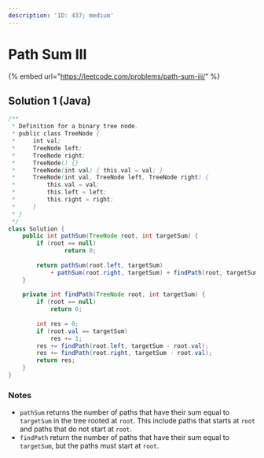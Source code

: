 ```yaml
---
description: 'ID: 437; medium'
---
```


# Path Sum III

{% embed url="https://leetcode.com/problems/path-sum-iii/" %}

## Solution 1 \(Java\)

```java
/**
 * Definition for a binary tree node.
 * public class TreeNode {
 *     int val;
 *     TreeNode left;
 *     TreeNode right;
 *     TreeNode() {}
 *     TreeNode(int val) { this.val = val; }
 *     TreeNode(int val, TreeNode left, TreeNode right) {
 *         this.val = val;
 *         this.left = left;
 *         this.right = right;
 *     }
 * }
 */
class Solution {
    public int pathSum(TreeNode root, int targetSum) {
        if (root == null)
                return 0;
        
        return pathSum(root.left, targetSum) 
            + pathSum(root.right, targetSum) + findPath(root, targetSum);
    }
    
    private int findPath(TreeNode root, int targetSum) {
        if (root == null)
            return 0;
        
        int res = 0;
        if (root.val == targetSum)
            res += 1;
        res += findPath(root.left, targetSum - root.val);
        res += findPath(root.right, targetSum - root.val);
        return res;
    }
}
```

### Notes

* `pathSum` returns the number of paths that have their sum equal to `targetSum` in the tree rooted at `root`. This include paths that starts at `root` and paths that do not start at `root`.
* `findPath` return the number of paths that have their sum equal to `targetSum`, but the paths must start at `root`.

